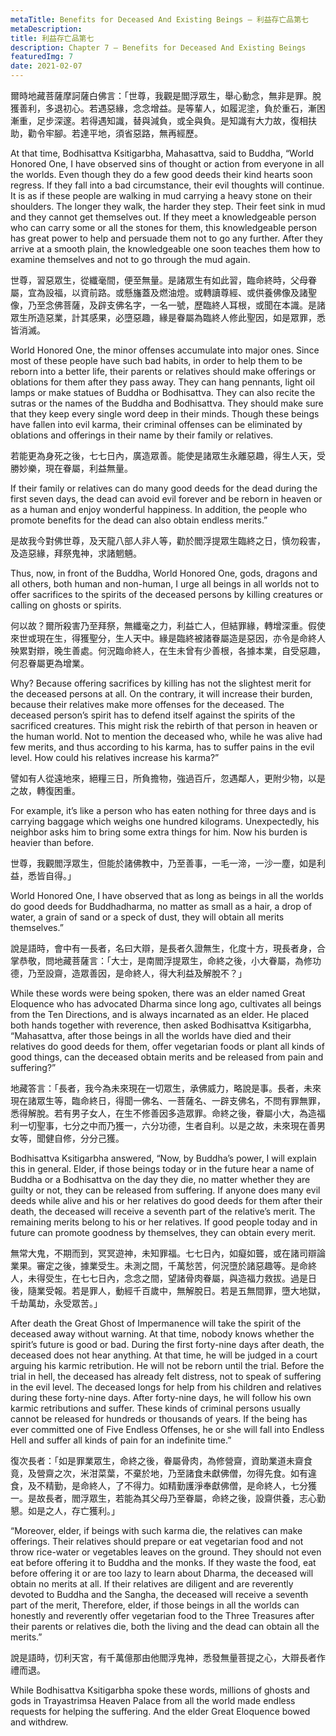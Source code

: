 ```yaml
---
metaTitle: Benefits for Deceased And Existing Beings — 利益存亡品第七
metaDescription:
title: 利益存亡品第七
description: Chapter 7 — Benefits for Deceased And Existing Beings
featuredImg: 7
date: 2021-02-07
---
```


爾時地藏菩薩摩訶薩白佛言：「世尊，我觀是閻浮眾生，舉心動念，無非是罪。脫獲善利，多退初心。若遇惡緣，念念增益。是等輩人，如履泥塗，負於重石，漸困漸重，足步深邃。若得遇知識，替與減負，或全與負。是知識有大力故，復相扶助，勸令牢腳。若達平地，須省惡路，無再經歷。

At that time, Bodhisattva Ksitigarbha, Mahasattva, said to Buddha, “World Honored One, I have observed sins of thought or action from everyone in all the worlds. Even though they do a few good deeds their kind hearts soon regress. If they fall into a bad circumstance, their evil thoughts will continue. It is as if these people are walking in mud carrying a heavy stone on their shoulders. The longer they walk, the harder they step. Their feet sink in mud and they cannot get themselves out. If they meet a knowledgeable person who can carry some or all the stones for them, this knowledgeable person has great power to help and persuade them not to go any further. After they arrive at a smooth plain, the knowledgeable one soon teaches them how to examine themselves and not to go through the mud again.

世尊，習惡眾生，從纖毫間，便至無量。是諸眾生有如此習，臨命終時，父母眷屬，宜為設福，以資前路。或懸旛蓋及燃油燈。或轉讀尊經、或供養佛像及諸聖像，乃至念佛菩薩，及辟支佛名字，一名一號，歷臨終人耳根，或聞在本識。是諸眾生所造惡業，計其感果，必墮惡趣，緣是眷屬為臨終人修此聖因，如是眾罪，悉皆消滅。

World Honored One, the minor offenses accumulate into major ones. Since most of these people have such bad habits, in order to help them to be reborn into a better life, their parents or relatives should make offerings or oblations for them after they pass away. They can hang pennants, light oil lamps or make statues of Buddha or Bodhisattva. They can also recite the sutras or the names of the Buddha and Bodhisattva. They should make sure that they keep every single word deep in their minds. Though these beings have fallen into evil karma, their criminal offenses can be eliminated by oblations and offerings in their name by their family or relatives.

若能更為身死之後，七七日內，廣造眾善。能使是諸眾生永離惡趣，得生人天，受勝妙樂，現在眷屬，利益無量。

If their family or relatives can do many good deeds for the dead during the first seven days, the dead can avoid evil forever and be reborn in heaven or as a human and enjoy wonderful happiness. In addition, the people who promote benefits for the dead can also obtain endless merits.”

是故我今對佛世尊，及天龍八部人非人等，勸於閻浮提眾生臨終之日，慎勿殺害，及造惡緣，拜祭鬼神，求諸魍魎。

Thus, now, in front of the Buddha, World Honored One, gods, dragons and all others, both human and non-human, I urge all beings in all worlds not to offer sacrifices to the spirits of the deceased persons by killing creatures or calling on ghosts or spirits.

何以故？爾所殺害乃至拜祭，無纖毫之力，利益亡人，但結罪緣，轉增深重。假使來世或現在生，得獲聖分，生人天中。緣是臨終被諸眷屬造是惡因，亦令是命終人殃累對辯，晚生善處。何況臨命終人，在生未曾有少善根，各據本業，自受惡趣，何忍眷屬更為增業。

Why? Because offering sacrifices by killing has not the slightest merit for the deceased persons at all. On the contrary, it will increase their burden, because their relatives make more offenses for the deceased. The deceased person’s spirit has to defend itself against the spirits of the sacrificed creatures. This might risk the rebirth of that person in heaven or the human world. Not to mention the deceased who, while he was alive had few merits, and thus according to his karma, has to suffer pains in the evil level. How could his relatives increase his karma?”

譬如有人從遠地來，絕糧三日，所負擔物，強過百斤，忽遇鄰人，更附少物，以是之故，轉復困重。

For example, it’s like a person who has eaten nothing for three days and is carrying baggage which weighs one hundred kilograms. Unexpectedly, his neighbor asks him to bring some extra things for him. Now his burden is heavier than before.

世尊，我觀閻浮眾生，但能於諸佛教中，乃至善事，一毛一渧，一沙一塵，如是利益，悉皆自得。」

World Honored One, I have observed that as long as beings in all the worlds do good deeds for Buddhadharma, no matter as small as a hair, a drop of water, a grain of sand or a speck of dust, they will obtain all merits themselves.”

說是語時，會中有一長者，名曰大辯，是長者久證無生，化度十方，現長者身，合掌恭敬，問地藏菩薩言：「大士，是南閻浮提眾生，命終之後，小大眷屬，為修功德，乃至設齋，造眾善因，是命終人，得大利益及解脫不？」

While these words were being spoken, there was an elder named Great Eloquence who has advocated Dharma since long ago, cultivates all beings from the Ten Directions, and is always incarnated as an elder. He placed both hands together with reverence, then asked Bodhisattva Ksitigarbha, “Mahasattva, after those beings in all the worlds have died and their relatives do good deeds for them, offer vegetarian foods or plant all kinds of good things, can the deceased obtain merits and be released from pain and suffering?”

地藏答言：「長者，我今為未來現在一切眾生，承佛威力，略說是事。長者，未來現在諸眾生等，臨命終日，得聞一佛名、一菩薩名、一辟支佛名，不問有罪無罪，悉得解脫。若有男子女人，在生不修善因多造眾罪。命終之後，眷屬小大，為造福利一切聖事，七分之中而乃獲一，六分功德，生者自利。以是之故，未來現在善男女等，聞健自修，分分己獲。

Bodhisattva Ksitigarbha answered, “Now, by Buddha’s power, I will explain this in general. Elder, if those beings today or in the future hear a name of Buddha or a Bodhisattva on the day they die, no matter whether they are guilty or not, they can be released from suffering. If anyone does many evil deeds while alive and his or her relatives do good deeds for them after their death, the deceased will receive a seventh part of the relative’s merit. The remaining merits belong to his or her relatives. If good people today and in future can promote goodness by themselves, they can obtain every merit.

無常大鬼，不期而到，冥冥遊神，未知罪福。七七日內，如癡如聾，或在諸司辯論業果。審定之後，據業受生。未測之間，千萬愁苦，何況墮於諸惡趣等。是命終人，未得受生，在七七日內，念念之間，望諸骨肉眷屬，與造福力救拔。過是日後，隨業受報。若是罪人，動經千百歲中，無解脫日。若是五無間罪，墮大地獄，千劫萬劫，永受眾苦。」

After death the Great Ghost of Impermanence will take the spirit of the deceased away without warning. At that time, nobody knows whether the spirit’s future is good or bad. During the first forty-nine days after death, the deceased does not hear anything. At that time, he will be judged in a court arguing his karmic retribution. He will not be reborn until the trial. Before the trial in hell, the deceased has already felt distress, not to speak of suffering in the evil level. The deceased longs for help from his children and relatives during these forty-nine days. After forty-nine days, he will follow his own karmic retributions and suffer. These kinds of criminal persons usually cannot be released for hundreds or thousands of years. If the being has ever committed one of Five Endless Offenses, he or she will fall into Endless Hell and suffer all kinds of pain for an indefinite time.”

復次長者：「如是罪業眾生，命終之後，眷屬骨肉，為修營齋，資助業道未齋食竟，及營齋之次，米泔菜葉，不棄於地，乃至諸食未獻佛僧，勿得先食。如有違食，及不精勤，是命終人，了不得力。如精勤護淨奉獻佛僧，是命終人，七分獲一。是故長者，閻浮眾生，若能為其父母乃至眷屬，命終之後，設齋供養，志心勤懇。如是之人，存亡獲利。」

“Moreover, elder, if beings with such karma die, the relatives can make offerings. Their relatives should prepare or eat vegetarian food and not throw rice-water or vegetables leaves on the ground. They should not even eat before offering it to Buddha and the monks. If they waste the food, eat before offering it or are too lazy to learn about Dharma, the deceased will obtain no merits at all. If their relatives are diligent and are reverently devoted to Buddha and the Sangha, the deceased will receive a seventh part of the merit, Therefore, elder, if those beings in all the worlds can honestly and reverently offer vegetarian food to the Three Treasures after their parents or relatives die, both the living and the dead can obtain all the merits.”

說是語時，忉利天宮，有千萬億那由他閻浮鬼神，悉發無量菩提之心，大辯長者作禮而退。

While Bodhisattva Ksitigarbha spoke these words, millions of ghosts and gods in Trayastrimsa Heaven Palace from all the world made endless requests for helping the suffering. And the elder Great Eloquence bowed and withdrew.
